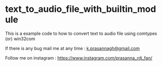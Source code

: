 # text_to_audio_file_with_builtin_module

   This is a example code to how to convert text to audio file using comtypes (or) win32com

If there is any bug mail me at any time : k.prasannagh@gmail.com

Follow me on instagram : https://www.instagram.com/prasanna_rdj_fan/
